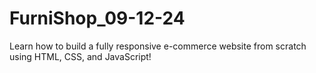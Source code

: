 # FurniShop_09-12-24
Learn how to build a fully responsive e-commerce website from scratch using HTML, CSS, and JavaScript!
